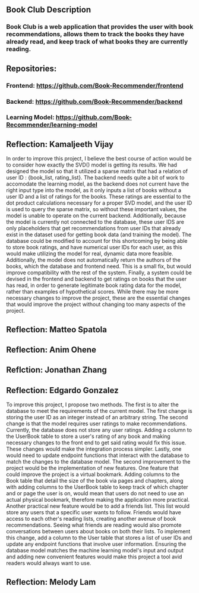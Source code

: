 ## Book Club Description

### Book Club is a web application that provides the user with book recommendations, allows them to track the books they have already read, and keep track of what books they are currently reading.

## Repositories:

### Frontend: https://github.com/Book-Recommender/frontend

### Backend: https://github.com/Book-Recommender/backend

### Learning Model: https://github.com/Book-Recommender/learning-model

## Reflection: Kamaljeeth Vijay
In order to improve this project, I believe the best course of action would be to consider how exactly the SVD() model is getting its results. We had designed the model so that it utilized a sparse matrix that had a relation of user ID : {book_list, rating_list}. The backend needs quite a bit of work to accomodate the learning model, as the backend does not current have the right input type into the model, as it only inputs a list of books without a user ID and a list of ratings for the books. These ratings are essential to the dot product calculations necessary for a proper SVD model, and the user ID is used to query the sparse matrix, so without these important values, the model is unable to operate on the current backend. Additionally, because the model is currently not connected to the database, these user IDS are only placeholders that get recommendations from user IDs that already exist in the dataset used for getting book data (and training the model). The database could be modified to account for this shortcoming by being able to store book ratings, and have numerical user IDs for each user, as this would make utilizing the model for real, dynamic data more feasible. Additionally, the model does not automatically return the authors of the books, which the database and frontend need. This is a small fix, but would improve compatibility with the rest of the system. Finally, a system could be devised in the frontend and backend to get ratings on books that the user has read, in order to generate legitimate book rating data for the model, rather than examples of hypothetical scores. While there may be more necessary changes to improve the project, these are the essential changes that would improve the project without changing too many aspects of the project.

## Reflection: Matteo Spatola

## Reflection: Anim Ohene

## Reflction: Jonathan Zhang

## Reflection: Edgardo Gonzalez
To improve this project, I propose two methods. The first is to alter the database to meet the requirements of the current model. The first change is storing the user ID as an integer instead of an arbitrary string. The second change is that the model requires user ratings to make recommendations. Currently, the database does not store any user ratings. Adding a column to the UserBook table to store a user's rating of any book and making necessary changes to the front end to get said rating would fix this issue. These changes would make the integration process simpler. Lastly, one would need to update endpoint functions that interact with the database to match the changes to the database model. The second improvement to the project would be the implementation of new features. One feature that could improve the project is a virtual bookmark. Adding columns to the Book table that detail the size of the book via pages and chapters, along with adding columns to the UserBook table to keep track of which chapter and or page the user is on, would mean that users do not need to use an actual physical bookmark, therefore making the application more practical. Another practical new feature would be to add a friends list. This list would store any users that a specific user wants to follow. Friends would have access to each other's reading lists, creating another avenue of book recommendations. Seeing what friends are reading would also promote conversations between users about books on both their lists. To implement this change, add a column to the User table that stores a list of user IDs and update any endpoint functions that involve user information. Ensuring the database model matches the machine learning model's input and output and adding new convenient features would make this project a tool avid readers would always want to use. 

## Reflection: Melody Lam
